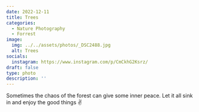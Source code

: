 ```yaml
---
date: 2022-12-11
title: Trees
categories:
  - Nature Photography
  - Forrest
image:
  img: ../../assets/photos/_DSC2488.jpg
  alt: Trees
socials:
  instagram: https://www.instagram.com/p/CmCkhG2Ksrz/
draft: false
type: photo
description: ''
---
```


Sometimes the chaos of the forest can give some inner peace. Let it all sink in and enjoy the good things ✌️
